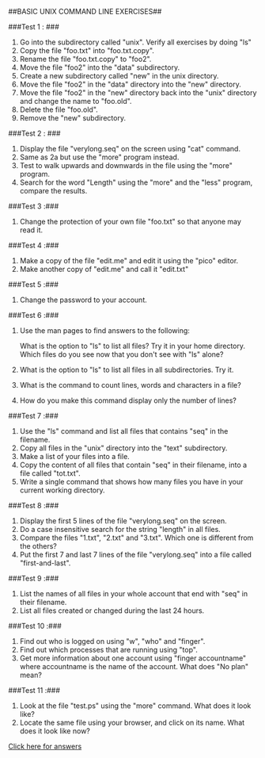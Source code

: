 
##BASIC UNIX COMMAND LINE EXERCISES##

###Test 1 : ###

 1. Go into the subdirectory called "unix". Verify all exercises by
    doing "ls"
 2. Copy the file "foo.txt" into "foo.txt.copy".
 3. Rename the file "foo.txt.copy" to "foo2".
 4. Move the file "foo2" into the "data" subdirectory.
 5. Create a new subdirectory called "new" in the unix directory.
 6. Move the file "foo2" in the "data" directory into the "new"
    directory.
 7. Move the file "foo2" in the "new" directory back into the "unix"
    directory and change the name to "foo.old".
 8. Delete the file "foo.old".
 9. Remove the "new" subdirectory.

###Test 2 : ###

 1. Display the file "verylong.seq" on the screen using "cat" command.
 2. Same as 2a but use the "more" program instead.
 3. Test to walk upwards and downwards in the file using the "more"
    program.
 4. Search for the word "Length" using the "more" and the "less"
    program, compare the results.

###Test 3 :###

 1. Change the protection of your own file "foo.txt" so that anyone may read it.

###Test 4 :###

 1. Make a copy of the file "edit.me" and edit it using the "pico"
    editor.
 2. Make another copy of "edit.me" and call it "edit.txt"

###Test 5 :###

 1. Change the password to your account.

###Test 6 :###

 1. Use the man pages to find answers to the following:

    What is the option to "ls" to list all files?
    Try it in your home directory.
    Which files do you see now that you don't see with "ls" alone?

 2. What is the option to "ls" to list all files in all subdirectories.
    Try it.

 3. What is the command to count lines, words and characters in a file?

 4. How do you make this command display only the number of lines?

###Test 7 :###

 1. Use the "ls" command and list all files that contains "seq" in the
    filename.
 2. Copy all files in the "unix" directory into the "text" subdirectory.
 3. Make a list of your files into a file.
 4. Copy the content of all files that contain "seq" in their filename,
    into a file called "tot.txt".
 5. Write a single command that shows how many files you have in your
    current working directory.

###Test 8 :###

 1. Display the first 5 lines of the file "verylong.seq" on the screen.
 2. Do a case insensitive search for the string "length" in all files.
 3. Compare the files "1.txt", "2.txt" and "3.txt". Which one is
    different from the others?
 4. Put the first 7 and last 7 lines of the file "verylong.seq" into a
    file called "first-and-last".

###Test 9 :###

 1. List the names of all files in your whole account that end with
    "seq" in their filename.
 2. List all files created or changed during the last 24 hours.

###Test 10 :###

 1. Find out who is logged on using "w", "who" and "finger".
 2. Find out which processes that are running using "top".
 3. Get more information about one account using "finger accountname"
    where accountname is the name of the account. What does "No plan"
    mean?

###Test 11 :###

 1. Look at the file "test.ps" using the "more" command. What does it
    look like?
 2. Locate the same file using your browser, and click on its name. What
    does it look like now?

[Click here for answers][1]


  [1]: http://www.ch.embnet.org/CoursEMBnet/Exercises/day1a_answers.html
